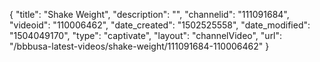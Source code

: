 {
    "title": "Shake Weight",
    "description": "",
    "channelid": "111091684",
    "videoid": "110006462",
    "date_created": "1502525558",
    "date_modified": "1504049170",
    "type": "captivate",
    "layout": "channelVideo",
    "url": "\/bbbusa-latest-videos\/shake-weight\/111091684-110006462"
}